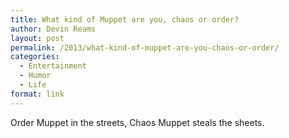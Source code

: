 ```yaml
---
title: What kind of Muppet are you, chaos or order?
author: Devin Reams
layout: post
permalink: /2013/what-kind-of-muppet-are-you-chaos-or-order/
categories:
  - Entertainment
  - Humor
  - Life
format: link
---
```

Order Muppet in the streets, Chaos Muppet steals the sheets.